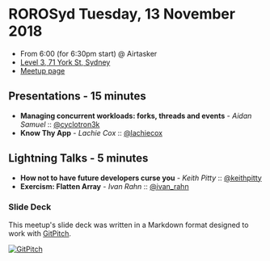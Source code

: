 # ROROSyd Tuesday, 13 November 2018

- From 6:00 (for 6:30pm start) @ Airtasker 
- [Level 3, 71 York St, Sydney][]
- [Meetup page][]

## Presentations - 15 minutes

- **Managing concurrent workloads: forks, threads and events** - _Aidan Samuel_ :: [@cyclotron3k][]
- **Know Thy App** - _Lachie Cox_ :: [@lachiecox][]

## Lightning Talks - 5 minutes

- **How not to have future developers curse you** - _Keith Pitty_ :: [@keithpitty][]
- **Exercism: Flatten Array** - _Ivan Rahn_ :: [@ivan_rahn][]

### Slide Deck

This meetup's slide deck was written in a Markdown format designed to work with
[GitPitch][].

[![GitPitch][GitPitch Badge]][GitPitch Presentation]

[@cyclotron3k]: https://twitter.com/cyclotron3k
[@ivan_rahn]: https://twitter.com/ivan_rahn
[@keithpitty]: https://twitter.com/keithpitty
[@lachiecox]: https://twitter.com/lachiecox
[GitPitch]: https://gitpitch.com/
[GitPitch Badge]: https://gitpitch.com/assets/badge.svg
[GitPitch Presentation]: https://gitpitch.com/rails-oceania/roro?p=2018/11/
[Level 3, 71 York St, Sydney]: https://goo.gl/maps/dADqL1QY5Hp
[Meetup page]: https://www.meetup.com/Ruby-On-Rails-Oceania-Sydney/events/kkrwkqyxpbrb/
